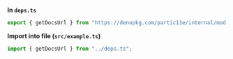 **In `deps.ts`**

```ts
export { getDocsUrl } from "https://denopkg.com/partic11e/internal/mod.ts";
```

**Import into file (`src/example.ts`)**

```ts
import { getDocsUrl } from "../deps.ts";
```
